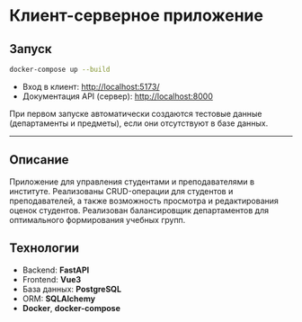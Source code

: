 # Клиент-серверное приложение
## Запуск
```bash
docker-compose up --build
```
* Вход в клиент: [http://localhost:5173/](http://localhost:5173/)
* Документация API (сервер): [http://localhost:8000](http://localhost:8000)

При первом запуске автоматически создаются тестовые данные (департаменты и предметы), если они отсутствуют в базе данных.

---
## Описание

Приложение для управления студентами и преподавателями в институте.
Реализованы CRUD-операции для студентов и преподавателей, а также возможность просмотра и редактирования оценок студентов.
Реализован балансировщик департаментов для оптимального формирования учебных групп.


## Технологии
* Backend: **FastAPI**
* Frontend: **Vue3**
* База данных: **PostgreSQL**
* ORM: **SQLAlchemy**
* **Docker**, **docker-compose**



